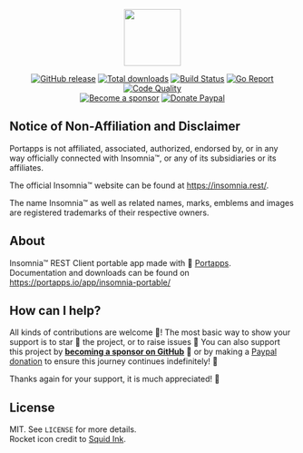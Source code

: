 <p align="center"><a href="https://portapps.io/app/insomnia-portable/" target="_blank"><img width="100" src="https://github.com/portapps/insomnia-portable/blob/master/res/papp.png"></a></p>

<p align="center">
  <a href="https://portapps.io/app/insomnia-portable/#download"><img src="https://img.shields.io/github/release/portapps/insomnia-portable.svg?style=flat-square" alt="GitHub release"></a>
  <a href="https://portapps.io/app/insomnia-portable/#download"><img src="https://img.shields.io/github/downloads/portapps/insomnia-portable/total.svg?style=flat-square" alt="Total downloads"></a>
  <a href="https://github.com/portapps/insomnia-portable/actions?workflow=build"><img src="https://img.shields.io/github/workflow/status/portapps/insomnia-portable/build?label=build&logo=github&style=flat-square" alt="Build Status"></a>
  <a href="https://goreportcard.com/report/github.com/portapps/insomnia-portable"><img src="https://goreportcard.com/badge/github.com/portapps/insomnia-portable?style=flat-square" alt="Go Report"></a>
  <a href="https://app.codacy.com/gh/portapps/insomnia-portable"><img src="https://img.shields.io/codacy/grade/22152d66651b42269c62215c2d402986.svg?style=flat-square" alt="Code Quality"></a>
  <br /><a href="https://github.com/sponsors/crazy-max"><img src="https://img.shields.io/badge/sponsor-crazy--max-181717.svg?logo=github&style=flat-square" alt="Become a sponsor"></a>
  <a href="https://www.paypal.me/crazyws"><img src="https://img.shields.io/badge/donate-paypal-00457c.svg?logo=paypal&style=flat-square" alt="Donate Paypal"></a>
</p>

## Notice of Non-Affiliation and Disclaimer

Portapps is not affiliated, associated, authorized, endorsed by, or in any way officially connected with Insomnia™, or any of its subsidiaries or its affiliates.

The official Insomnia™ website can be found at https://insomnia.rest/.

The name Insomnia™ as well as related names, marks, emblems and images are registered trademarks of their respective owners.

## About

Insomnia™ REST Client portable app made with 🚀 [Portapps](https://portapps.io).<br />
Documentation and downloads can be found on https://portapps.io/app/insomnia-portable/

## How can I help?

All kinds of contributions are welcome :raised_hands:! The most basic way to show your support is to star :star2: the project, or to raise issues :speech_balloon: You can also support this project by [**becoming a sponsor on GitHub**](https://github.com/sponsors/crazy-max) :clap: or by making a [Paypal donation](https://www.paypal.me/crazyws) to ensure this journey continues indefinitely! :rocket:

Thanks again for your support, it is much appreciated! :pray:

## License

MIT. See `LICENSE` for more details.<br />
Rocket icon credit to [Squid Ink](http://thesquid.ink).
